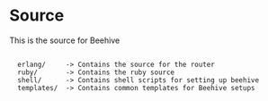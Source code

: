 Source
===

This is the source for Beehive

<pre><code>
  erlang/     -> Contains the source for the router
  ruby/       -> Contains the ruby source
  shell/      -> Contains shell scripts for setting up beehive
  templates/  -> Contains common templates for Beehive setups
</code></pre>